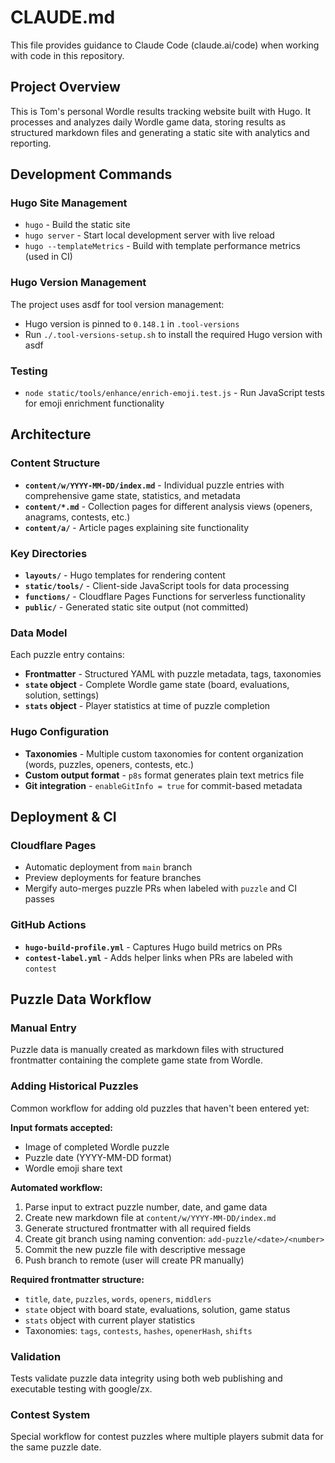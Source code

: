 # CLAUDE.md

This file provides guidance to Claude Code (claude.ai/code) when working with code in this repository.

## Project Overview

This is Tom's personal Wordle results tracking website built with Hugo. It processes and analyzes daily Wordle game data, storing results as structured markdown files and generating a static site with analytics and reporting.

## Development Commands

### Hugo Site Management
- `hugo` - Build the static site
- `hugo server` - Start local development server with live reload
- `hugo --templateMetrics` - Build with template performance metrics (used in CI)

### Hugo Version Management
The project uses asdf for tool version management:
- Hugo version is pinned to `0.148.1` in `.tool-versions`
- Run `./.tool-versions-setup.sh` to install the required Hugo version with asdf

### Testing
- `node static/tools/enhance/enrich-emoji.test.js` - Run JavaScript tests for emoji enrichment functionality

## Architecture

### Content Structure
- **`content/w/YYYY-MM-DD/index.md`** - Individual puzzle entries with comprehensive game state, statistics, and metadata
- **`content/*.md`** - Collection pages for different analysis views (openers, anagrams, contests, etc.)
- **`content/a/`** - Article pages explaining site functionality

### Key Directories
- **`layouts/`** - Hugo templates for rendering content
- **`static/tools/`** - Client-side JavaScript tools for data processing
- **`functions/`** - Cloudflare Pages Functions for serverless functionality
- **`public/`** - Generated static site output (not committed)

### Data Model
Each puzzle entry contains:
- **Frontmatter** - Structured YAML with puzzle metadata, tags, taxonomies
- **`state` object** - Complete Wordle game state (board, evaluations, solution, settings)
- **`stats` object** - Player statistics at time of puzzle completion

### Hugo Configuration
- **Taxonomies** - Multiple custom taxonomies for content organization (words, puzzles, openers, contests, etc.)
- **Custom output format** - `p8s` format generates plain text metrics file
- **Git integration** - `enableGitInfo = true` for commit-based metadata

## Deployment & CI

### Cloudflare Pages
- Automatic deployment from `main` branch
- Preview deployments for feature branches
- Mergify auto-merges puzzle PRs when labeled with `puzzle` and CI passes

### GitHub Actions
- **`hugo-build-profile.yml`** - Captures Hugo build metrics on PRs
- **`contest-label.yml`** - Adds helper links when PRs are labeled with `contest`

## Puzzle Data Workflow

### Manual Entry
Puzzle data is manually created as markdown files with structured frontmatter containing the complete game state from Wordle.

### Adding Historical Puzzles
Common workflow for adding old puzzles that haven't been entered yet:

**Input formats accepted:**
- Image of completed Wordle puzzle
- Puzzle date (YYYY-MM-DD format)
- Wordle emoji share text

**Automated workflow:**
1. Parse input to extract puzzle number, date, and game data
2. Create new markdown file at `content/w/YYYY-MM-DD/index.md`
3. Generate structured frontmatter with all required fields
4. Create git branch using naming convention: `add-puzzle/<date>/<number>`
5. Commit the new puzzle file with descriptive message
6. Push branch to remote (user will create PR manually)

**Required frontmatter structure:**
- `title`, `date`, `puzzles`, `words`, `openers`, `middlers`
- `state` object with board state, evaluations, solution, game status
- `stats` object with current player statistics
- Taxonomies: `tags`, `contests`, `hashes`, `openerHash`, `shifts`

### Validation
Tests validate puzzle data integrity using both web publishing and executable testing with google/zx.

### Contest System
Special workflow for contest puzzles where multiple players submit data for the same puzzle date.